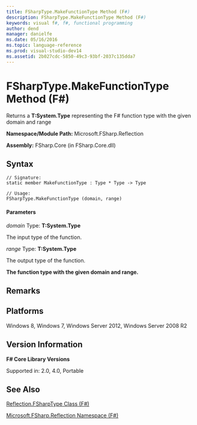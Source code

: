 ```yaml
---
title: FSharpType.MakeFunctionType Method (F#)
description: FSharpType.MakeFunctionType Method (F#)
keywords: visual f#, f#, functional programming
author: dend
manager: danielfe
ms.date: 05/16/2016
ms.topic: language-reference
ms.prod: visual-studio-dev14
ms.assetid: 2b027cdc-5850-49c3-93bf-2037c135dda7 
---
```


# FSharpType.MakeFunctionType Method (F#)

Returns a **T:System.Type** representing the F# function type with the given domain and range

**Namespace/Module Path:** Microsoft.FSharp.Reflection

**Assembly:** FSharp.Core (in FSharp.Core.dll)


## Syntax

```
// Signature:
static member MakeFunctionType : Type * Type -> Type

// Usage:
FSharpType.MakeFunctionType (domain, range)
```

#### Parameters
*domain*
Type: **T:System.Type**


The input type of the function.


*range*
Type: **T:System.Type**


The output type of the function.



**The function type with the given domain and range.**
## Remarks

## Platforms
Windows 8, Windows 7, Windows Server 2012, Windows Server 2008 R2


## Version Information
**F# Core Library Versions**

Supported in: 2.0, 4.0, Portable




## See Also
[Reflection.FSharpType Class &#40;F&#35;&#41;](Reflection.FSharpType-Class-%5BFSharp%5D.md)

[Microsoft.FSharp.Reflection Namespace &#40;F&#35;&#41;](Microsoft.FSharp.Reflection-Namespace-%5BFSharp%5D.md)

